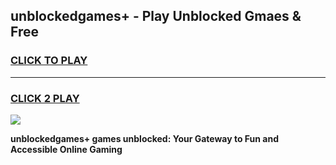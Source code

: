 
## unblockedgames+ - Play Unblocked Gmaes & Free
<h3>
<a href="https://news.freeplayer.one?title=unblockedgames+&ref=23F">CLICK TO PLAY</a></h3>
<hr>

<h3>
<a href="https://news.freeplayer.one?title=unblockedgames+&ref=23F">CLICK 2 PLAY</a>
  
</h3>

<a href="https://news.freeplayer.one?title=unblockedgames+&ref=23F/"><img src="https://clearcache.store/games.png"></a>


**unblockedgames+ games unblocked: Your Gateway to Fun and Accessible Online Gaming**
